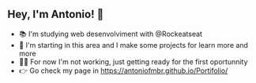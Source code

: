 ## Hey, I'm Antonio! 👋

- 📚 I'm studying web desenvolviment with @Rockeatseat                                                                                            
- 🚀 I'm starting in this area and I make some projects for learn more and more
- 👩‍💻 For now I'm not working, just getting ready for the first oportunnity
- 👉 Go check my page in https://antoniofmbr.github.io/Portifolio/



